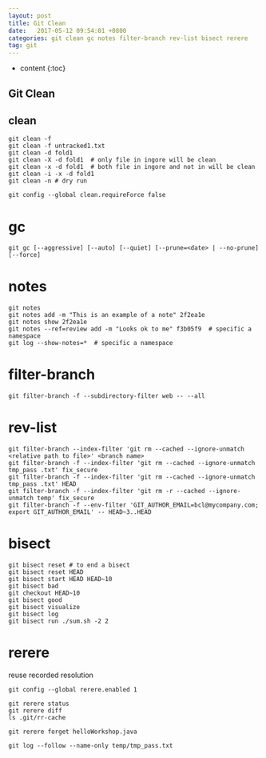 ```yaml
---
layout: post
title: Git Clean
date:   2017-05-12 09:54:01 +0800
categories: git clean gc notes filter-branch rev-list bisect rerere
tag: git
---
```


* content
{:toc}

Git Clean
------------------------

## clean

```
git clean -f
git clean -f untracked1.txt
git clean -d fold1
git clean -X -d fold1  # only file in ingore will be clean
git clean -x -d fold1  # both file in ingore and not in will be clean
git clean -i -x -d fold1
git clean -n # dry run
```

```
git config --global clean.requireForce false
```

# gc

```
git gc [--aggressive] [--auto] [--quiet] [--prune=<date> | --no-prune] [--force]
```

# notes

```
git notes 
git notes add -m "This is an example of a note" 2f2ea1e
git notes show 2f2ea1e
git notes --ref=review add -m "Looks ok to me" f3b05f9  # specific a namespace
git log --show-notes=*  # specific a namespace
```

# filter-branch
```
git filter-branch -f --subdirectory-filter web -- --all
```
# rev-list
```
git filter-branch --index-filter 'git rm --cached --ignore-unmatch <relative path to file>' <branch name>
git filter-branch -f --index-filter 'git rm --cached --ignore-unmatch tmp_pass .txt' fix_secure
git filter-branch -f --index-filter 'git rm --cached --ignore-unmatch tmp_pass .txt' HEAD
git filter-branch -f --index-filter 'git rm -r --cached --ignore-unmatch temp' fix_secure
git filter-branch -f --env-filter 'GIT_AUTHOR_EMAIL=bcl@mycompany.com; export GIT_AUTHOR_EMAIL' -- HEAD~3..HEAD
```
# bisect
```
git bisect reset # to end a bisect
git bisect reset HEAD
git bisect start HEAD HEAD~10
git bisect bad
git checkout HEAD~10
git bisect good
git bisect visualize
git bisect log
git bisect run ./sum.sh -2 2
```
# rerere

reuse recorded resolution

```
git config --global rerere.enabled 1
```
```
git rerere status
git rerere diff
ls .git/rr-cache

git rerere forget helloWorkshop.java
```
```
git log --follow --name-only temp/tmp_pass.txt
```

[jekyll]:      http://jekyllrb.com
[jekyll-gh]:   https://github.com/jekyll/jekyll
[jekyll-help]: https://github.com/jekyll/jekyll-help
